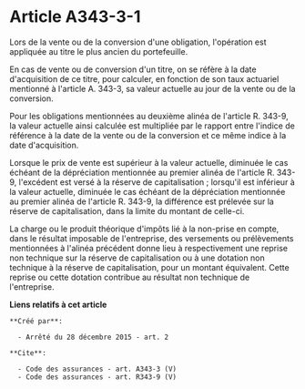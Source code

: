 # Article A343-3-1

Lors de la vente ou de la conversion d'une obligation, l'opération est appliquée au titre le plus ancien du portefeuille. 

En cas de vente ou de conversion d'un titre, on se réfère à la date d'acquisition de ce titre, pour calculer, en fonction de
son taux actuariel mentionné à l'article A. 343-3, sa valeur actuelle au jour de la vente ou de la conversion. 

Pour les obligations mentionnées au deuxième alinéa de l'article R. 343-9, la valeur actuelle ainsi calculée est multipliée
par le rapport entre l'indice de référence à la date de la vente ou de la conversion et ce même indice à la date
d'acquisition. 

Lorsque le prix de vente est supérieur à la valeur actuelle, diminuée le cas échéant de la dépréciation mentionnée au premier
alinéa de l'article R. 343-9, l'excédent est versé à la réserve de capitalisation ; lorsqu'il est inférieur à la valeur
actuelle, diminuée le cas échéant de la dépréciation mentionnée au premier alinéa de l'article R. 343-9, la différence est
prélevée sur la réserve de capitalisation, dans la limite du montant de celle-ci. 

La charge ou le produit théorique d'impôts lié à la non-prise en compte, dans le résultat imposable de l'entreprise, des
versements ou prélèvements mentionnées à l'alinéa précédent donne lieu à respectivement une reprise non technique sur la
réserve de capitalisation ou à une dotation non technique à la réserve de capitalisation, pour un montant équivalent. Cette
reprise ou cette dotation contribue au résultat non technique de l'entreprise.

**Liens relatifs à cet article**

	**Créé par**:

	  - Arrêté du 28 décembre 2015 - art. 2

	**Cite**:

	  - Code des assurances - art. A343-3 (V)
	  - Code des assurances - art. R343-9 (V)
